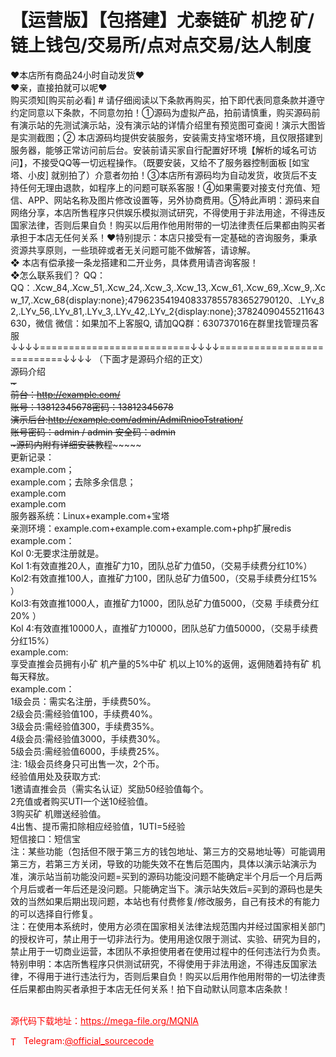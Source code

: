 # 【运营版】【包搭建】尤泰链矿 机挖 矿/链上钱包/交易所/点对点交易/达人制度

❤本店所有商品24小时自动发货❤<br>❤亲，直接拍就可以呢❤<br>购买须知[购买前必看] # 请仔细阅读以下条款再购买，拍下即代表同意条款并遵守约定同意以下条款，不同意勿拍！①源码为虚拟产品，拍前请慎重，购买源码前有演示站的先测试演示站，没有演示站的详情介绍里有预览图可查阅！演示大图皆是实测截图；② 本店源码均提供安装服务，安装需支持宝塔环境，且仅限搭建到服务器，能够正常访问前后台。安装前请买家自行配置好环境【解析的域名可访问】，不接受QQ等一切远程操作。（既要安装，又给不了服务器控制面板 [如宝塔、小皮] 就别拍了）介意者勿拍！③本店所有源码均为自动发货，收货后不支持任何无理由退款，如程序上的问题可联系客服！④如果需要对接支付充值、短信、APP、网站名称及图片修改设置等，另外协商费用。⑤特此声明：源码来自网络分享，本店所售程序只供娱乐模拟测试研究，不得使用于非法用途，不得违反国家法律，否则后果自负！购买以后用作他用附带的一切法律责任后果都由购买者承担于本店无任何关系！❤特别提示：本店只接受有一定基础的咨询服务，秉承资源共享原则，一些琐碎或者无关问题可能不做解答，请谅解。<br>❖ 本店有偿承接一条龙搭建和二开业务，具体费用请咨询客服！<br>❖怎么联系我们？                                                                          QQ： QQ：.Xcw_84,.Xcw_51,.Xcw_24,.Xcw_3,.Xcw_13,.Xcw_61,.Xcw_69,.Xcw_9,.Xcw_17,.Xcw_68{display:none};4796235419408337855783652790120、.LYv_82,.LYv_56,.LYv_81,.LYv_3,.LYv_42,.LYv_2{display:none};37824090455211643630，微信 微信：如果加不上客服Q, 请加QQ群：630737016在群里找管理员客服<br>↓↓↓↓==========================↓↓↓↓===========================↓↓↓↓   （下面才是源码介绍的正文）<br>源码介绍<br>~~~~~~~~~~~~~~~~~~~~~~~~~~~~~~~~~<br>前台：http://example.com/<br>账号：13812345678密码：13812345678<br>演示后台:http://example.com/admin/AdmiRniooTstration/<br>账号密码：admin / admin 安全码：admin<br>~~~~~~~~~~~~~~~~~~~源码内附有详细安装教程~~~~~~~~~~~~~~~~~~~<br>更新记录：<br>example.com；<br>example.com；去除多余信息；<br>example.com<br>example.com<br>服务器系统：Linux+example.com+宝塔<br>亲测环境：example.com+example.com+example.com+php扩展redis<br>example.com：<br>Kol 0:无要求注册就是。<br>Kol 1:有效直推20人，直推矿力10，团队总矿力值50，（交易手续费分红10%）<br>Kol2:有效直推100人，直推矿力100，团队总矿力值500，（交易手续费分红15% ）<br>Kol3:有效直推1000人，直推矿力1000，团队总矿力值5000，（交易 手续费分红20% ）<br>Kol 4:有效直推10000人，直推矿力10000，团队总矿力值50000，（交易手续费分红15%）<br>example.com:<br>享受直推会员拥有小矿 机产量的5%中矿 机以上10%的返佣，返佣随着持有矿 机每天释放。<br>example.com：<br>1级会员：需实名注册，手续费50%。<br>2级会员:需经验值100，手续费40%。<br>3级会员:需经验值300，手续费35%。<br>4级会员:需经验值3000，手续费30%。<br>5级会员:需经验值6000，手续费25%。<br>注: 1级会员终身只可出售一次，2个币。<br>经验值用处及获取方式:<br>1邀请直推会员（需实名认证）奖励50经验值每个。<br>2充值或者购买UTI一个送10经验值。<br>3购买矿 机赠送经验值。<br>4出售、提币需扣除相应经验值，1UTI=5经验<br>短信接口：短信宝<br>注：某些功能（包括但不限于第三方的钱包地址、第三方的交易地址等）可能调用第三方，若第三方关闭，导致的功能失效不在售后范围内，具体以演示站演示为准，演示站当前功能没问题=买到的源码功能没问题不能确定半个月后一个月后两个月后或者一年后还是没问题。只能确定当下。演示站失效后=买到的源码也是失效的当然如果后期出现问题，本站也有付费修复/修改服务，自己有技术的有能力的可以选择自行修复。<br>注：在使用本系统时，使用方必须在国家相关法律法规范围内并经过国家相关部门的授权许可，禁止用于一切非法行为。使用用途仅限于测试、实验、研究为目的，禁止用于一切商业运营，本团队不承担使用者在使用过程中的任何违法行为负责。<br>特别申明：本店所售程序只供测试研究，不得使用于非法用途，不得违反国家法律，不得用于进行违法行为，否则后果自负！购买以后用作他用附带的一切法律责任后果都由购买者承担于本店无任何关系！拍下自动默认同意本店条款！<br><br>


<p style="color: red;">源代码下载地址：<a href="https://mega-file.org/MQNlA" style="color: red;">https://mega-file.org/MQNlA</a></p><p style="color: red;"><img src="https://cdn-icons-png.flaticon.com/512/2111/2111646.png" alt="Telegram Icon" style="width: 16px; vertical-align: middle; margin-right: 5px;">Telegram:<a href="https://t.me/official_sourcecode" style="color: red;">@official_sourcecode</a></p>